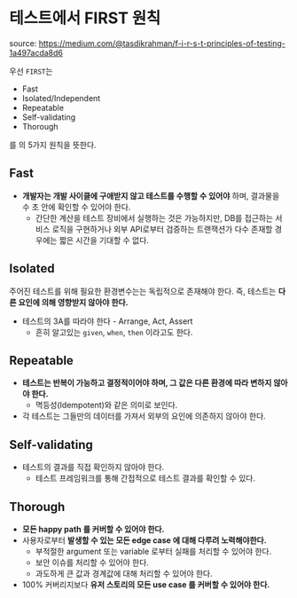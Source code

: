 # 테스트에서 FIRST 원칙

source: https://medium.com/@tasdikrahman/f-i-r-s-t-principles-of-testing-1a497acda8d6

우선 `FIRST`는
- Fast
- Isolated/Independent
- Repeatable
- Self-validating
- Thorough

를 의 5가지 원칙을 뜻한다.

## Fast

- **개발자는 개발 사이클에 구애받지 않고 테스트를 수행할 수 있어야** 하며, 결과물을 수 초 안에 확인할 수 있어야 한다.
  - 간단한 계산을 테스트 장비에서 실행하는 것은 가능하지만, DB를 접근하는 서비스 로직을 구현하거나 외부 API로부터 검증하는 트랜잭션가 다수 존재할 경우에는 짧은 시간을 기대할 수 없다.

## Isolated

주어진 테스트를 위해 필요한 환경변수는는 독립적으로 존재해야 한다. 즉, 테스트는 **다른 요인에 의해 영향받지 않아야 한다.**

- 테스트의 3A를 따라야 한다 - Arrange, Act, Assert
  - 흔히 알고있는 `given`, `when`, `then` 이라고도 한다.

## Repeatable

- **테스트는 반복이 가능하고 결정적이어야 하며, 그 값은 다른 환경에 따라 변하지 않아야 한다.**
  - 멱등성(Idempotent)와 같은 의미로 보인다.
- 각 테스트는 그들만의 데이터를 가져서 외부의 요인에 의존하지 않아야 한다.

## Self-validating

- 테스트의 결과를 직접 확인하지 않아야 한다.
  - 테스트 프레임워크를 통해 간접적으로 테스트 결과를 확인할 수 있다.

## Thorough

- **모든 happy path 를 커버할 수 있어야 한다.**
- 사용자로부터 **발생할 수 있는 모든 edge case 에 대해 다루려 노력해야한다.**
  - 부적절한 argument 또는 variable 로부터 실패를 처리할 수 있어야 한다.
  - 보안 이슈를 처리할 수 있어야 한다.
  - 과도하게 큰 값과 경계값에 대해 처리할 수 있어야 한다.
- 100% 커버리지보다 **유저 스토리의 모든 use case 를 커버할 수 있어야 한다.**
